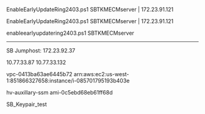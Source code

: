 EnableEarlyUpdateRing2403.ps1 SBTKMECMserver | 172.23.91.121

EnableEarlyUpdateRing2403.ps1 SBTKMECMserver | 172.23.91.121

enableearlyupdatering2403.ps1 SBTKMECMserver

-----------------------------------
SB Jumphost: 172.23.92.37


10.77.33.87
10.77.33.132

vpc-0413ba63ae6445b72
arn:aws:ec2:us-west-1:851866327658:instance/i-085701795193b403e

hv-auxillary-ssm
ami-0c5ebd68eb61ff68d

SB_Keypair_test

